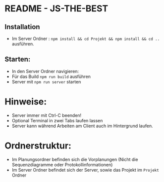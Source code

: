 # README - JS-THE-BEST

## Installation 
 - Im Server Ordner : 
   ```npm install && cd Projekt && npm install && cd ..```
   ausführen.

## Starten:
 - In den Server Ordner navigieren:
 - Für das Build 
   ```npm run build```
   ausführen
 - Server mit 
   ```npm run server```
   starten



# Hinweise:
- Server immer mit Ctrl-C beenden!
- Optional Terminal in zwei Tabs laufen lassen
- Server kann während Arbeiten am Client auch im Hintergrund laufen.

# Ordnerstruktur:
- Im Planungsordner befinden sich die Vorplanungen (Nicht die Sequenzdiagramme oder Protokollinformationen)
- Im Server Ordner befindet sich der Server, sowie das Projekt im  ```Projekt``` Ordner